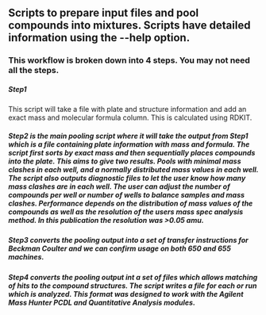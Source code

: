 ## **Scripts to prepare input files and pool compounds into mixtures.  Scripts have detailed information using the --help option.**
### This workflow is broken down into 4 steps. You may not need all the steps.
##### Step1 
This script will take a file with plate and structure information and add an exact mass and molecular formula column.  This is calculated using RDKIT.

##### Step2 is the main pooling script where it will take the output from Step1 which is a file containing plate information with mass and formula.  The script first sorts by exact mass and then sequentially places compounds into the plate.  This aims to give two results.  Pools with minimal mass clashes in each well, and a normally distributed mass values in each well.  The script also outputs diagnostic files to let the user know how many mass clashes are in each well.  The user can adjust the number of compounds per well or number of wells to balance samples and mass clashes.  Performance depends on the distribution of mass values of the compounds as well as the resolution of the users mass spec analysis method. In this publication the resolution was >0.05 amu.

##### Step3 converts the pooling output into a set of transfer instructions for Beckman Coulter and we can confirm usage on both 650 and 655 machines.

##### Step4 converts the pooling output int a set of files which allows matching of hits to the compound structures.  The script writes a file for each or run which is analyzed. This format was designed to work with the Agilent Mass Hunter PCDL and Quantitative Analysis modules.  


